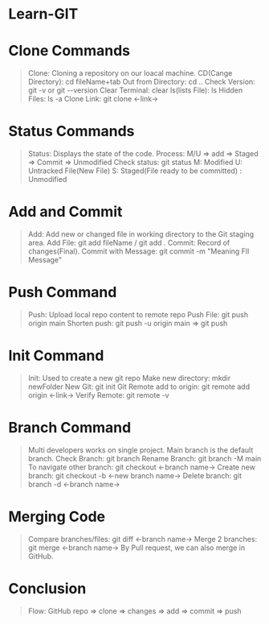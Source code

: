 # Learn-GIT

# Clone Commands 
> Clone: Cloning a repository on our loacal machine.
> CD(Cange Directory): cd fileName+tab
> Out from Directory: cd ..
> Check Version: git -v or git --version 
> Clear Terminal: clear
> ls(lists File): ls
> Hidden Files: ls -a
> Clone Link: git clone <-link->

# Status Commands
> Status: Displays the state of the code.
> Process: M/U => add => Staged => Commit => Unmodified
> Check status: git status
> M: Modified
> U: Untracked File(New File)
> S: Staged(File ready to be committed)
> : Unmodified

# Add and Commit
> Add: Add new or changed file in working directory to the Git staging area.
> Add File: git add fileName / git add .
> Commit: Record of changes(Final). 
> Commit with Message: git commit -m "Meaning Fll Message"

# Push Command
> Push: Upload local repo content to remote repo
> Push File: git push origin main
> Shorten push: git push -u origin main => git push 

# Init Command
> Init: Used to create a new git repo
> Make new directory: mkdir newFolder
> New Git: git init
> Git Remote add to origin: git remote add origin <-link->
> Verify Remote: git remote -v

# Branch Command
> Multi developers works on single project.
> Main branch is the default branch. 
> Check Branch: git branch
> Rename Branch: git branch -M main
> To navigate other branch: git checkout <-branch name->
> Create new branch: git checkout -b <-new branch name->
> Delete branch: git branch -d <-branch name->

# Merging Code
> Compare branches/files: git diff <-branch name-> 
> Merge 2 branches: git merge <-branch name-> 
> By Pull request, we can also merge in GitHub.

# Conclusion 
> Flow: GitHub repo => clone => changes => add => commit => push






